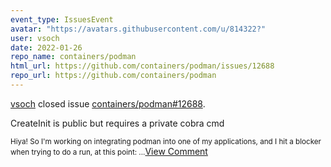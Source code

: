 ```yaml
---
event_type: IssuesEvent
avatar: "https://avatars.githubusercontent.com/u/814322?"
user: vsoch
date: 2022-01-26
repo_name: containers/podman
html_url: https://github.com/containers/podman/issues/12688
repo_url: https://github.com/containers/podman
---
```


<a href='https://github.com/vsoch' target='_blank'>vsoch</a> closed issue <a href='https://github.com/containers/podman/issues/12688' target='_blank'>containers/podman#12688</a>.

<p>CreateInit is public but requires a private cobra cmd</p><small>Hiya! So I'm working on integrating podman into one of my applications, and I hit a blocker when trying to do a run, at this point:...</small><a href='https://github.com/containers/podman/issues/12688' target='_blank'>View Comment</a>